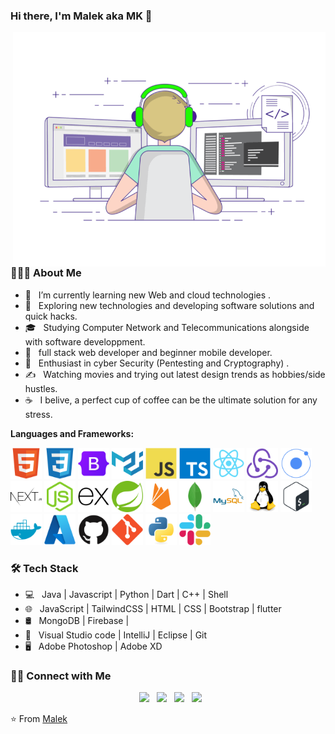### Hi there, I'm Malek aka MK 👋 
<img align="right" alt="GIF" src="https://raw.githubusercontent.com/devSouvik/devSouvik/master/gif3.gif" width="500"/>

<h3> 👨🏻‍💻 About Me </h3>

- 🔭 &nbsp; I’m currently learning new Web and cloud technologies .
- 🤔 &nbsp; Exploring new technologies and developing software solutions and quick hacks.
- 🎓 &nbsp; Studying Computer Network and Telecommunications alongside with software developpment.
- 💼 &nbsp; full stack web developer and beginner mobile developer.
- 🌱 &nbsp; Enthusiast in cyber Security (Pentesting and Cryptography) .
- ✍️ &nbsp; Watching movies and trying out latest design trends as hobbies/side hustles.
- ☕ &nbsp; I belive, a perfect cup of coffee can be the ultimate solution for any stress. 


**Languages and Frameworks:**  
<p align="left">
<img width="50" height="50" alt="HTML5" src="https://github.com/devicons/devicon/blob/master/icons/html5/html5-original.svg"/>
<img width="50" height="50" alt="CSS3" src="https://github.com/devicons/devicon/blob/master/icons/css3/css3-original.svg"/>
<img width="50" height="50" alt="bootstrap" src="https://github.com/devicons/devicon/blob/master/icons/bootstrap/bootstrap-original.svg"/>
<img width="50" height="50" alt="mui" src="https://github.com/devicons/devicon/blob/master/icons/materialui/materialui-original.svg"/>
<img width="50" height="50" alt="javascript" src="https://github.com/devicons/devicon/blob/master/icons/javascript/javascript-original.svg"/>
<img width="50" height="50" alt="typescript" src="https://github.com/devicons/devicon/blob/master/icons/typescript/typescript-original.svg"/>
<img width="50" height="50" alt="react" src="https://github.com/devicons/devicon/blob/master/icons/react/react-original.svg"/>
<img width="50" height="50" alt="redux" src="https://github.com/devicons/devicon/blob/master/icons/redux/redux-original.svg"/>
<img width="50" height="50" alt="ionic" src="https://github.com/devicons/devicon/blob/master/icons/ionic/ionic-original.svg"/>
<img width="50" height="50" alt="nextjs" src="https://github.com/devicons/devicon/blob/master/icons/nextjs/nextjs-original-wordmark.svg"/>
<img width="50" height="50" alt="nodejs" src="https://github.com/devicons/devicon/blob/master/icons/nodejs/nodejs-original.svg"/>
<img width="50" height="50" alt="express" src="https://github.com/devicons/devicon/blob/master/icons/express/express-original.svg"/>
<img width="50" height="50" alt="spring" src="https://github.com/devicons/devicon/blob/master/icons/spring/spring-original.svg"/>
<img width="50" height="50" alt="firebase" src="https://github.com/devicons/devicon/blob/master/icons/firebase/firebase-plain.svg"/>
<img width="50" height="50" alt="mongodb" src="https://github.com/devicons/devicon/blob/master/icons/mongodb/mongodb-original.svg"/>
<img width="50" height="50" alt="mysql" src="https://github.com/devicons/devicon/blob/master/icons/mysql/mysql-original-wordmark.svg"/>
<img width="50" height="50" alt="linux" src="https://github.com/devicons/devicon/blob/master/icons/linux/linux-original.svg"/>
<img width="50" height="50" alt="bash" src="https://github.com/devicons/devicon/blob/master/icons/bash/bash-original.svg"/>
<img width="50" height="50" alt="docker" src="https://github.com/devicons/devicon/blob/master/icons/docker/docker-plain.svg"/>
<img width="50" height="50" alt="typescript" src="https://github.com/devicons/devicon/blob/master/icons/azure/azure-original.svg"/>
<img width="50" height="50" alt="github" src="https://github.com/devicons/devicon/blob/master/icons/github/github-original.svg"/>
<img width="50" height="50" alt="git" src="https://github.com/devicons/devicon/blob/master/icons/git/git-original.svg"/>
<img width="50" height="50" alt="python" src="https://github.com/devicons/devicon/blob/master/icons/python/python-original.svg">
<img width="50" height="50" alt="slack" src="https://github.com/devicons/devicon/blob/master/icons/slack/slack-original.svg"/>

<h3>🛠 Tech Stack</h3> 

- 💻 &nbsp; Java | Javascript | Python | Dart | C++ | Shell
- 🌐 &nbsp; JavaScript | TailwindCSS | HTML | CSS | Bootstrap | flutter
- 🛢 &nbsp;  MongoDB | Firebase | 
- 🔧 &nbsp;  Visual Studio code | IntelliJ | Eclipse | Git
- 🖥 &nbsp;  Adobe Photoshop | Adobe XD



<h3> 🤝🏻 Connect with Me </h3>

<p align="center">
&nbsp; <a href="https://twitter.com/ZaagMalek" target="_blank" rel="noopener noreferrer"><img src="https://img.icons8.com/plasticine/100/000000/twitter.png" width="50" /></a>  
&nbsp; <a href="https://www.instagram.com/zaagmalek/" target="_blank" rel="noopener noreferrer"><img src="https://img.icons8.com/plasticine/100/000000/instagram-new.png" width="50" /></a>  
&nbsp; <a href="https://www.linkedin.com/in/malekzaag/" target="_blank" rel="noopener noreferrer"><img src="https://img.icons8.com/plasticine/100/000000/linkedin.png" width="50" /></a>
&nbsp; <a href="zaag.malek1@gmail.com" target="_blank" rel="noopener noreferrer"><img src="https://img.icons8.com/plasticine/100/000000/gmail.png"  width="50" /></a>
</p>

⭐️ From [Malek](https://github.com/Malek-Zaag)
